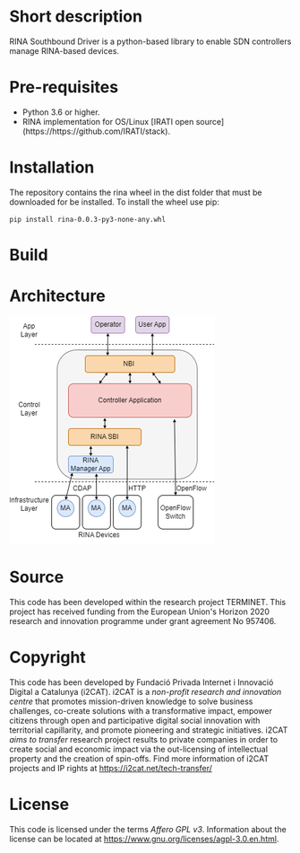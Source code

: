 # Short description
RINA Southbound Driver is a python-based library to enable SDN controllers manage RINA-based devices. 

# Pre-requisites
<ul>
    <li> Python 3.6 or higher.</li> 
    <li> RINA implementation for OS/Linux [IRATI open source](https://https://github.com/IRATI/stack).</li> 
</ul>

# Installation

The repository contains the rina wheel in the dist folder that must be downloaded for be installed.
To install the wheel use pip:

```
pip install rina-0.0.3-py3-none-any.whl
```


# Build
# Architecture

![alt text](SDN_Controller.png)


# Source
This code has been developed within the research project TERMINET. This project has received funding from the European Union's Horizon 2020 research and innovation programme under grant agreement No 957406.

# Copyright
This code has been developed by Fundació Privada Internet i Innovació Digital a Catalunya (i2CAT).
i2CAT is a *non-profit research and innovation centre* that  promotes mission-driven knowledge to solve business challenges, co-create solutions with a transformative impact, empower citizens through open and participative digital social innovation with territorial capillarity, and promote pioneering and strategic initiatives.
i2CAT *aims to transfer* research project results to private companies in order to create social and economic impact via the out-licensing of intellectual property and the creation of spin-offs.
Find more information of i2CAT projects and IP rights at https://i2cat.net/tech-transfer/


# License
This code is licensed under the terms *Affero GPL v3*. Information about the license can be located at https://www.gnu.org/licenses/agpl-3.0.en.html.




